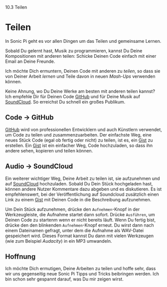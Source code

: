10.3 Teilen

# Teilen

In Sonic Pi geht es vor allen Dingen um das Teilen und gemeinsame 
Lernen.

Sobald Du gelernt hast, Musik zu programmieren, kannst Du Deine 
Kompositionen mit anderen teilen: Schicke Deinen Code einfach mit
einer Email an Deine Freunde.

Ich möchte Dich ermuntern, Deinen Code mit anderen zu *teilen*, so dass 
sie von Deiner Arbeit *lernen* und Teile davon in neuen *Mash-Ups* 
verwenden können.

Keine Ahnung, wo Du Deine Werke am besten mit anderen teilen kannst?
Ich empfehle Dir für Deinen Code [GitHub](https://github.com) und für
Deine Musik auf [SoundCloud](https://soundcloud.com). So erreichst Du 
schnell ein großes Publikum.

## Code -> GitHub

[GitHub](https://github.com) wird von professionellen Entwicklern und
auch Künstlern verwendet, um Code zu teilen und zusammenzuarbeiten. Der 
einfachste Weg, eine neues Stück Code (egal ob fertig oder nicht) zu 
teilen, ist es, ein [Gist](https://gist.github.com) zu erstellen. Ein 
[Gist](https://gist.github.com) ist ein einfacher Weg, Code 
hochzuladen, so dass ihn andere sehen, kopieren und teilen können.

## Audio -> SoundCloud

Ein weiterer wichtiger Weg, Deine Arbeit zu teilen ist, sie aufzunehmen 
und auf [SoundCloud](https://soundcloud.com) hochzuladen. Sobald Du 
Dein Stück hochgeladen hast, können andere Nutzer Kommentare dazu 
abgeben und es diskutieren. Es ist empfehlenswert, bei der
Veröffentlichung auf Soundcloud zusätzlich einen Link zu einem
[Gist](https://gist.github.com) mit Deinen Code in die 
Beschreibung aufzunehmen.

Um Dein Stück aufzunehmen, drücke den `Aufnehmen`-Knopf in der 
Werkzeugleiste, die Aufnahme startet dann sofort. Drücke `Ausführen`,
um Deinen Code zu startenm wenn er nicht bereits läuft. Wenn Du fertig 
bist, drücke den den blinkenden `Aufnehmen`-Knopf erneut. Du wirst dann
nach einem Dateinamen gefragt, unter dem die Aufnahme als WAV-Datei 
gespeichert wird. Dieses Format kannst Du dann mit vielen Werkzeugen 
(wie zum Beispiel *Audacity*) in ein MP3 umwandeln.

## Hoffnung

Ich möchte Dich ermutigen, Deine Arbeiten zu teilen und hoffe sehr, 
dass wir uns gegenseitig neue Sonic Pi Tipps und Tricks beibringen 
werden. Ich bin schon sehr gespannt darauf, was Du mir zeigen wirst.
